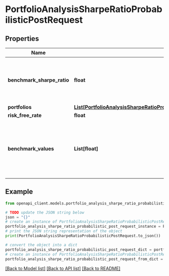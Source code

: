 # PortfolioAnalysisSharpeRatioProbabilisticPostRequest


## Properties

Name | Type | Description | Notes
------------ | ------------- | ------------- | -------------
**benchmark_sharpe_ratio** | **float** | The Sharpe ratio of the benchmark, in the same sampling frequency as the sampling frequency of the portfolio values | 
**portfolios** | [**List[PortfolioAnalysisSharpeRatioProbabilisticPostRequestOneOf1PortfoliosInner]**](PortfolioAnalysisSharpeRatioProbabilisticPostRequestOneOf1PortfoliosInner.md) |  | 
**risk_free_rate** | **float** | The risk free rate | 
**benchmark_values** | **List[float]** | benchmarkValues[t] is the value of the benchmark at the time t; the benchmarkValues array must have the same length as all the portfolioValues arrays | 

## Example

```python
from openapi_client.models.portfolio_analysis_sharpe_ratio_probabilistic_post_request import PortfolioAnalysisSharpeRatioProbabilisticPostRequest

# TODO update the JSON string below
json = "{}"
# create an instance of PortfolioAnalysisSharpeRatioProbabilisticPostRequest from a JSON string
portfolio_analysis_sharpe_ratio_probabilistic_post_request_instance = PortfolioAnalysisSharpeRatioProbabilisticPostRequest.from_json(json)
# print the JSON string representation of the object
print(PortfolioAnalysisSharpeRatioProbabilisticPostRequest.to_json())

# convert the object into a dict
portfolio_analysis_sharpe_ratio_probabilistic_post_request_dict = portfolio_analysis_sharpe_ratio_probabilistic_post_request_instance.to_dict()
# create an instance of PortfolioAnalysisSharpeRatioProbabilisticPostRequest from a dict
portfolio_analysis_sharpe_ratio_probabilistic_post_request_from_dict = PortfolioAnalysisSharpeRatioProbabilisticPostRequest.from_dict(portfolio_analysis_sharpe_ratio_probabilistic_post_request_dict)
```
[[Back to Model list]](../README.md#documentation-for-models) [[Back to API list]](../README.md#documentation-for-api-endpoints) [[Back to README]](../README.md)


